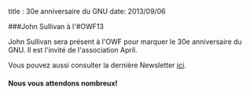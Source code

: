 title : 30e anniversaire du GNU
date: 2013/09/06

###John Sullivan à l'#OWF13

John Sullivan sera présent à l'OWF pour marquer le 30e anniversaire du GNU. Il est l'invité de l'association April.


Vous pouvez aussi consulter la dernière Newsletter [ici](/en/news/30th-gnu/).


#### Nous vous attendons nombreux!
